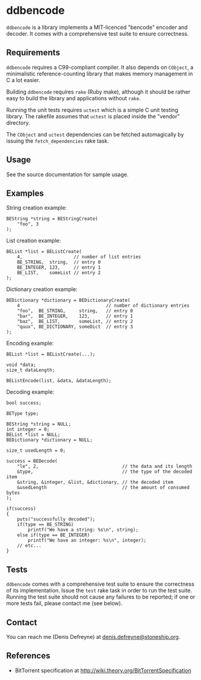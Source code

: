 ddbencode
=========

`ddbencode` is a library implements a MIT-licenced "bencode" encoder and
decoder. It comes with a comprehensive test suite to ensure correctness.

Requirements
------------

`ddbencode` requires a C99-compliant compiler. It also depends on `CObject`, a
minimalistic reference-counting library that makes memory management in C a
lot easier.

Building `ddbencode` requires `rake` (Ruby make), although it should be rather
easy to build the library and applications without `rake`.

Running the unit tests requires `uctest` which is a simple C unit testing
library. The rakefile assumes that `uctest` is placed inside the "vendor"
directory.

The `CObject` and `uctest` dependencies can be fetched automagically by
issuing the `fetch_dependencies` rake task.

Usage
-----

See the source documentation for sample usage.

Examples
--------

String creation example:

	BEString *string = BEStringCreate(
		"foo", 3
	);

List creation example:

	BEList *list = BEListCreate(
		4,                   // number of list entries
		BE_STRING,  string,  // entry 0
		BE_INTEGER, 123,     // entry 1
		BE_LIST,    someList // entry 2
	);

Dictionary creation example:

	BEDictionary *dictionary = BEDictionaryCreate(
		4                                // number of dictionary entries
		"foo",  BE_STRING,     string,   // entry 0
		"bar",  BE_INTEGER,    123,      // entry 1
		"baz",  BE_LIST,       someList, // entry 2
		"quux", BE_DICTIONARY, someDict  // entry 3
	);

Encoding example:

	BEList *list = BEListCreate(...);

	void *data;
	size_t dataLength;

	BEListEncode(list, &data, &dataLength);

Decoding example:

	bool success;

	BEType type;

	BEString *string = NULL;
	int integer = 0;
	BEList *list = NULL;
	BEDictionary *dictionary = NULL;

	size_t usedLength = 0;

	success = BEDecode(
		"le", 2,                               // the data and its length
		&type,                                 // the type of the decoded item
		&string, &integer, &list, &dictionary, // the decoded item
		&usedLength                            // the amount of consumed bytes
	);

	if(success)
	{
		puts("successfully decoded");
		if(type == BE_STRING)
			printf("We have a string: %s\n", string);
		else if(type == BE_INTEGER)
			printf("We have an integer: %s\n", integer);
		// etc...
	}

Tests
-----

`ddbencode` comes with a comprehensive test suite to ensure the correctness of
its implementation. Issue the `test` rake task in order to run the test suite.
Running the test suite should not cause any failures to be reported; if one or
more tests fail, please contact me (see below).

Contact
-------

You can reach me (Denis Defreyne) at <denis.defreyne@stoneship.org>.

References
----------

* BitTorrent specification at http://wiki.theory.org/BitTorrentSpecification
